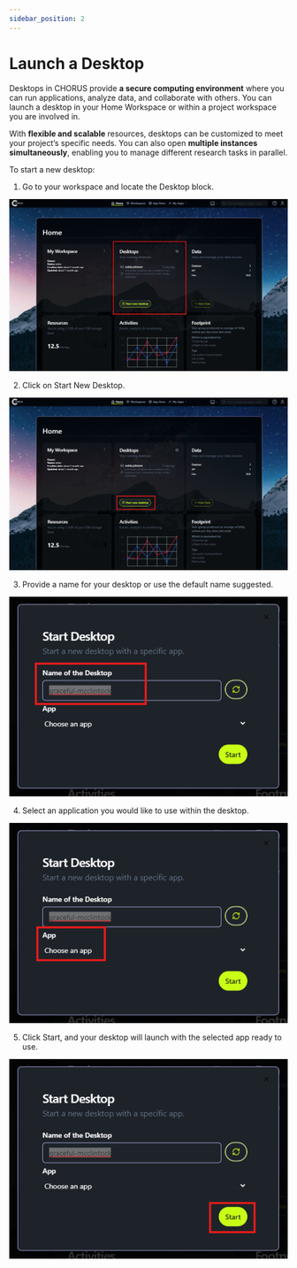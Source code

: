```yaml
---
sidebar_position: 2
---
```


# Launch a Desktop

Desktops in CHORUS provide **a secure computing environment** where you can run applications, analyze data, and collaborate with others. You can launch a desktop in your Home Workspace or within a project workspace you are involved in.

With **flexible and scalable** resources, desktops can be customized to meet your project’s specific needs. You can also open **multiple instances simultaneously**, enabling you to manage different research tasks in parallel.

To start a new desktop:

1.	Go to your workspace and locate the Desktop block.

![alt text](../../static/img/getting-started/Desktop1.png)

2.	Click on Start New Desktop.

![alt text](../../static/img/getting-started/Desktop2.png)

3.	Provide a name for your desktop or use the default name suggested.

![alt text](../../static/img/getting-started/Desktop3.png)

4.	Select an application you would like to use within the desktop.

![alt text](../../static/img/getting-started/Desktop4.png)

5.	Click Start, and your desktop will launch with the selected app ready to use.

![alt text](../../static/img/getting-started/Desktop5.png)